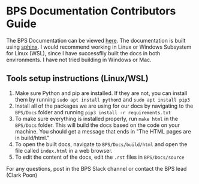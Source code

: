 # BPS Documentation Contributors Guide

The BPS Documentation can be viewed [here](bps.rtfd.io). The documentation is built using [sphinx](https://docs.readthedocs.io/en/stable/intro/getting-started-with-sphinx.html). I would recommend working in Linux or Windows Subsystem for Linux (WSL), since I have successflly built the docs in both environments. I have not tried building in Windows or Mac.

## Tools setup instructions (Linux/WSL)

1. Make sure Python and pip are installed. If they are not, you can install them by running `sudo apt install python3` and `sudo apt install pip3`
2. Install all of the packages we are using for our docs by navigating to the `BPS/Docs` folder and running `pip3 install -r requirements.txt`
3. To make sure everything is installed properly, run `make html` in the `BPS/Docs` folder. This will build the docs based on the code on your machine. You should get a message that ends in "The HTML pages are in build/html."
4. To open the built docs, navigate to `BPS/Docs/build/html` and open the file called `index.html` in a web browser.
5. To edit the content of the docs, edit the `.rst` files in `BPS/Docs/source`

For any questions, post in the BPS Slack channel or contact the BPS lead (Clark Poon)
